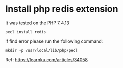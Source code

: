 # Install php redis extension

It was tested on the PHP 7.4.13

```
pecl install redis
```

if find error please run the following command:

```
mkdir -p /usr/local/lib/php/pecl
```

Ref: https://learnku.com/articles/34058
